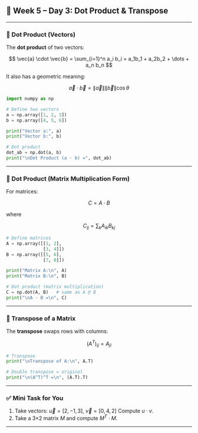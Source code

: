 ## 📘 Week 5 – Day 3: Dot Product & Transpose

---

### 📝 Dot Product (Vectors)

The **dot product** of two vectors:

$$
\vec{a} \cdot \vec{b} = \sum_{i=1}^n a_i b_i = a_1b_1 + a_2b_2 + \dots + a_n b_n
$$

It also has a geometric meaning:

$$
\vec{a} \cdot \vec{b} = \|\vec{a}\| \|\vec{b}\| \cos \theta
$$

```python
import numpy as np

# Define two vectors
a = np.array([1, 2, 3])
b = np.array([4, 5, 6])

print("Vector a:", a)
print("Vector b:", b)

# Dot product
dot_ab = np.dot(a, b)
print("\nDot Product (a · b) =", dot_ab)
```

---

### 📝 Dot Product (Matrix Multiplication Form)

For matrices:

$$
C = A \cdot B
$$

where

$$
C_{ij} = \sum_k A_{ik}B_{kj}
$$

```python
# Define matrices
A = np.array([[1, 2],
              [3, 4]])
B = np.array([[5, 6],
              [7, 8]])

print("Matrix A:\n", A)
print("Matrix B:\n", B)

# Dot product (matrix multiplication)
C = np.dot(A, B)   # same as A @ B
print("\nA · B =\n", C)
```

---

### 📝 Transpose of a Matrix

The **transpose** swaps rows with columns:

$$
(A^T)_{ij} = A_{ji}
$$

```python
# Transpose
print("\nTranspose of A:\n", A.T)

# Double transpose = original
print("\n(A^T)^T =\n", (A.T).T)
```

---

### ✅ Mini Task for You

1. Take vectors:
   $\vec{u} = [2, -1, 3]$, $\vec{v} = [0, 4, 2]$
   Compute $u \cdot v$.
2. Take a 3×2 matrix $M$ and compute $M^T \cdot M$.

---

